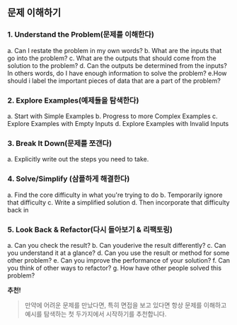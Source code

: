## 문제 이해하기

### 1. Understand the Problem(문제를 이해한다)
a. Can I restate the problem in my own words? 
b. What are the inputs that go into the problem? 
c. What are the outputs that should come from the solution to the problem?
d. Can the outputs be determined from the inputs? In others words, do I have enough information to solve the problem? 
e.How should i label the important pieces of data that are a part of the problem?

### 2. Explore Examples(예제들을 탐색한다)
a. Start with Simple Examples
b. Progress to more Complex Examples
c. Explore Examples with Empty Inputs
d. Explore Examples with Invalid Inputs


### 3. Break It Down(문제를 쪼갠다)
a. Explicitly write out the steps you need to take.


### 4. Solve/Simplify (삼플하게 해결한다)
a. Find the core difficulty in what you're trying to do
b. Temporarily ignore that difficulty
c. Write a simplified solution
d. Then incorporate that difficulty back in


### 5. Look Back & Refactor(다시 돌아보기 & 리팩토링)
a. Can you check the result?
b. Can youderive the result differently?
c. Can you understand it at a glance?
d. Can you use the result or method for some other problem?
e. Can you improve the performance of your solution?
f. Can you think of other ways to refactor?
g. How have other people solved this problem?



**추천!**
> 만약에 어려운 문제를 만났다면, 특히 면접을 보고 있다면 항상 문제를 이해하고 예시를 탐색하는 첫 두가지에서 시작하기를 추천합니다.
